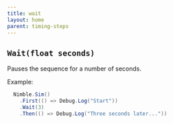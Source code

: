 ```yaml
---
title: wait
layout: home
parent: timing-steps
---
```


## `Wait(float seconds)`

Pauses the sequence for a number of seconds.

Example:

```csharp
  Nimble.Sim()
    .First(() => Debug.Log("Start"))
    .Wait(3)
    .Then(() => Debug.Log("Three seconds later..."))
```